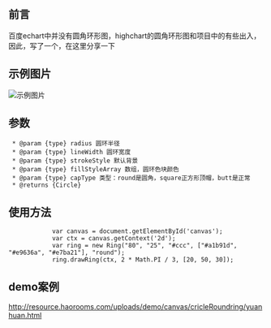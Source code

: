 ## 前言
百度echart中并没有圆角环形图，highchart的圆角环形图和项目中的有些出入，因此，写了一个，在这里分享一下

## 示例图片

![示例图片](https://github.com/confidence68/cricleRoundring/blob/master/exmaple.png)

## 参数


	 * @param {type} radius 圆环半径
	 * @param {type} lineWidth 圆环宽度
	 * @param {type} strokeStyle 默认背景
	 * @param {type} fillStyleArray 数组，圆环色块颜色
	 * @param {type} capType 类型：round是圆角，square正方形顶帽，butt是正常
	 * @returns {Circle} 



## 使用方法


	            var canvas = document.getElementById('canvas');
	            var ctx = canvas.getContext('2d');
	            var ring = new Ring("80", "25", "#ccc", ["#a1b91d", "#e9636a", "#e7ba21"], "round");
	            ring.drawRing(ctx, 2 * Math.PI / 3, [20, 50, 30]);



## demo案例

http://resource.haorooms.com/uploads/demo/canvas/cricleRoundring/yuanhuan.html

